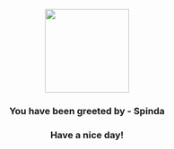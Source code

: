 <p align="center">
    <img src="https://raw.githubusercontent.com/PokeAPI/sprites/master/sprites/pokemon/327.png" width="150" height="150">
</p>
<h3 align="center">You have been greeted by - <b>Spinda</b></h3>
<h3 align="center">Have a nice day!</h3>
